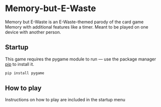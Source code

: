 # Memory-but-E-Waste

Memory but E-Waste is an E-Waste-themed parody of the card game Memory with additional features like a timer. Meant to be played on one device with another person. 

## Startup

This game requires the pygame module to run — use the package manager [pip](https://pip.pypa.io/en/stable/) to install it.

```bash
pip install pygame
```

## How to play

Instructions on how to play are included in the startup menu 
